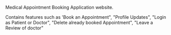 Medical Appointment Booking Application website.

Contains features such as 'Book an Appointment", "Profile Updates", "Login as Patient or Doctor", "Delete already booked Appointment", "Leave a Review of doctor"